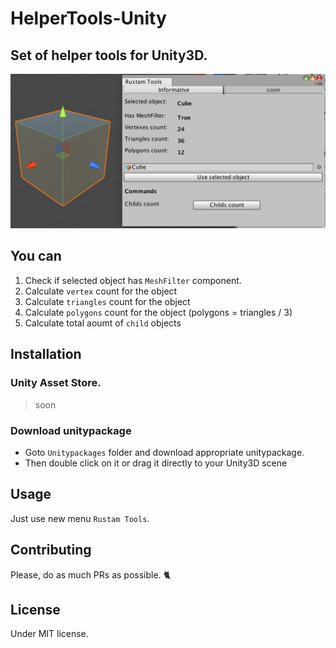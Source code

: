 # HelperTools-Unity
## Set of helper tools for Unity3D.

![Main Window](Images/main_window.png)

## You can

1) Check if selected object has `MeshFilter` component.
2) Calculate `vertex` count for the object
3) Calculate `triangles` count for the object
4) Calculate `polygons` count for the object (polygons = triangles / 3)
5) Calculate total aoumt of `child` objects

## Installation

### Unity Asset Store.
> soon

### Download unitypackage

- Goto `Unitypackages` folder and download appropriate unitypackage.
- Then double click on it or drag it directly to your Unity3D scene

## Usage
Just use new menu `Rustam Tools`.

## Contributing

Please, do as much PRs as possible. 🐈

## License

Under MIT license.
